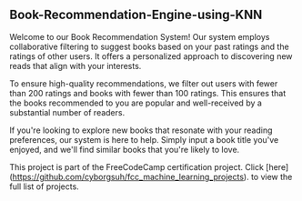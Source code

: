## Book-Recommendation-Engine-using-KNN

Welcome to our Book Recommendation System! Our system employs collaborative filtering to suggest books based on your past ratings and the ratings of other users. It offers a personalized approach to discovering new reads that align with your interests.

To ensure high-quality recommendations, we filter out users with fewer than 200 ratings and books with fewer than 100 ratings. This ensures that the books recommended to you are popular and well-received by a substantial number of readers.

If you're looking to explore new books that resonate with your reading preferences, our system is here to help. Simply input a book title you've enjoyed, and we'll find similar books that you're likely to love.


This project is part of the FreeCodeCamp certification project. Click [here] (https://github.com/cyborgsuh/fcc_machine_learning_projects).
 to view the full list of projects.
